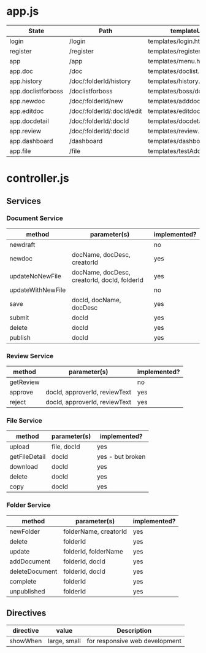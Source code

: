 # app.js

State | Path | templateUrl | Controller
----|----|----|----
login | /login | templates/login.html | LoginCtrl
register | /register | templates/register.html | forgotpw'| /forgotpw | templates/forgotpw.html | ForgotPasswordCtrl
app | /app | templates/menu.html | AppCtrl
app.doc | /doc | templates/doclist.html | DocumentListCtrl
app.history | /doc/:folderId/history | templates/history.html | HistoryCtrl
app.doclistforboss | /doclistforboss | templates/boss/doclist.html | DocumentListForBossCtrl
app.newdoc | /doc/:folderId/new | templates/adddoc.html | AddNewDocumentCtrl
app.editdoc | /doc/:folderId/:docId/edit | templates/editdoc.html | EditDocumentCtrl
app.docdetail | /doc/:folderId/:docId | templates/docdetail.html | DocumentDetailCtrl
app.review | /doc/:folderId/:docId | templates/review.html | DocumentReviewCtrl
app.dashboard | /dashboard | templates/dashboard.html | 
app.file | /file | templates/testAddfile.html | FileCtrl

# controller.js

## Services

### Document Service

method | parameter(s) | implemented?
----|----|----
newdraft | | no
newdoc | docName, docDesc, creatorId | yes
updateNoNewFile | docName, docDesc, creatorId, docId, folderId | yes
updateWithNewFile | | no
save | docId, docName, docDesc | yes
submit | docId | yes
delete | docId | yes
publish | docId | yes

### Review Service

method | parameter(s) | implemented?
----|----|----
getReview | | no
approve | docId, approverId, reviewText | yes
reject | docId, approverId, reviewText | yes

### File Service

method | parameter(s) | implemented?
----|----|----
upload | file, docId | yes
getFileDetail | docId | yes - but broken
download | docId | yes
delete | docId | yes
copy | docId | yes

### Folder Service

method | parameter(s) | implemented?
----|----|----
newFolder | folderName, creatorId | yes
delete | folderId | yes
update | folderId, folderName | yes
addDocument | folderId, docId | yes
deleteDocument | folderId, docId | yes
complete | folderId | yes
unpublished | folderId | yes

## Directives

directive | value | Description
----|----|----
showWhen | large, small | for responsive web development